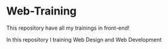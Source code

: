 # Web-Training
This repository have all my trainings in front-end!

In this repository I training Web Design and Web Development
